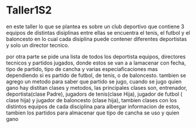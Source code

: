 # Taller1S2
en este taller lo que se plantea es sobre un club deportivo que contiene 3 equipos de distintas disiplinas entre ellas se encuentra el tenis, el futbol y el baloncesto en lo cual cada disiplina puede contener diferentes deportistas y solo un director tecnico.

por otra parte se pide una lista de todos los deportista equipos, directores tecnicos y partidos jugados, donde estos se van a a lamacenar con fecha, tipo de partido, tipo de cancha y varias especiaficaciones mas dependiendo si es partido de futbol, de tenis, o de baloncesto.
tambien se agrego un metodo para saber que partido se jugo, cuando se jugo quien gano 
hay distitan clases y  metodos, las principales clases son, entrenador, deportista(clase Padre), jugadors de  tenis(clase Hija), jugador de futbol ( clase hija) y jugador de baloncesto (clase hija), tambien clases con los distintos equipos de cada disciplina para albergar informacion de estos, tambien los partidos para almacenar que tipo de cancha se uso y quien gano
